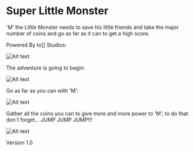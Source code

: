 Super Little Monster
===============

'M' the Little Monster needs to save his little friends and take the major number of coins and go as far as it can to get a high score.

Powered By to[] Studios:

![Alt text](http://galesso.me/flappyandfire/preview/ToArray.jpg "to[] Studios")

The adventure is going to begin:

![Alt text](http://galesso.me/slm/SLM0.jpg "Menu")

Go as far as you can with 'M':

![Alt text](http://galesso.me/slm/SLM1.jpg "Adventure")

Gather all the coins you can to give more and more power to 'M', to do that don´t forget... JUMP JUMP JUMP!!!

![Alt text](http://galesso.me/slm/SLM2.jpg "Adventure")

Version 1.0